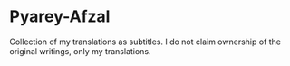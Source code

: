 # Pyarey-Afzal

Collection of my translations as subtitles.
I do not claim ownership of the original writings, only my translations.
